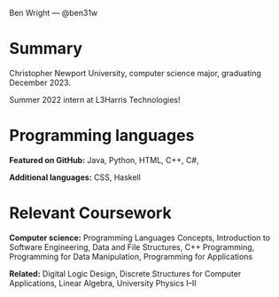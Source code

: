 Ben Wright — @ben31w

# Summary
Christopher Newport University, computer science major, graduating December 2023. 

Summer 2022 intern at L3Harris Technologies!

# Programming languages
<b>Featured on GitHub:</b> Java, Python, HTML, C++, C#,

<b>Additional languages:</b> CSS, Haskell

# Relevant Coursework
<b>Computer science:</b> Programming Languages Concepts, Introduction to Software Engineering, Data and File Structures, C++ Programming, Programming for Data Manipulation, Programming for Applications

<b>Related:</b> Digital Logic Design, Discrete Structures for Computer Applications, Linear Algebra, University Physics I–II

<!---
ben31w/ben31w is a ✨ special ✨ repository because its `README.md` (this file) appears on your GitHub profile.
You can click the Preview link to take a look at your changes.
--->
